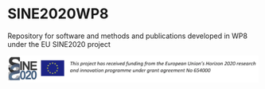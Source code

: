# SINE2020WP8
Repository for software and methods and publications developed in WP8 under the EU SINE2020 project

![SINE logo](images/banner.png)

